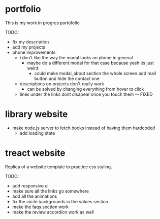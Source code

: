 # portfolio

This is my work in progres portofolio

TODO: 
- fix my description
- add my projects
- phone improvements:
  - i don't like the way the modal looks on phone in general
    - maybe do a different modal for that case because yeah its just weird
      - could make modal_about section the whole screen add mail button and hide the contact one
  - descriptions on projects don't really work
    - can be solved by changing everything from hover to click
  - lines under the links dont disapear once you touch them -- FIXED

# library website
- make node.js server to fetch books instead of having them hardcoded
  - add loading state

# treact website
Replica of a website template to practice css styling.

TODO: 
- add responsive ui
- make sure all the links go somewhere
- add all the animations
- fix the circle backgrounds in the values section
- make the faqs section work
- make the review accordion work as well




